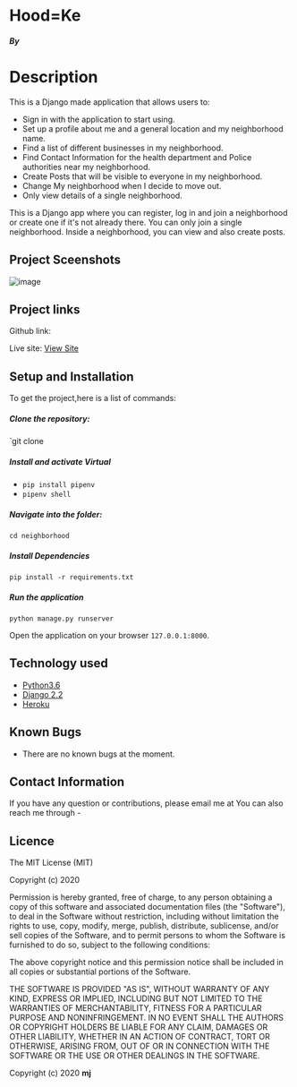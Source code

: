 # Hood=Ke

##### By 


# Description  
This is a Django made application that allows users to: 
* Sign in with the application to start using.
* Set up a profile about me and a general location and my neighborhood name.
* Find a list of different businesses in my neighborhood.
* Find Contact Information for the health department and Police authorities near my neighborhood.
* Create Posts that will be visible to everyone in my neighborhood.
* Change My neighborhood when I decide to move out.
* Only view details of a single neighborhood.  

This is a Django app where you can register, log in and join a neighborhood or create one if it's not already there. You can only join a single neighborhood. Inside a neighborhood, you can view and also create posts.
## Project Sceenshots
![image](static/images/Screenshot.png)

 
## Project links
Github link:  

Live site: [View Site]( https://hoodk.herokuapp.com/)

  
## Setup and Installation  
To get the project,here is a list of commands: 
  
##### Clone the repository:  
`git clone 

##### Install and activate Virtual  

- `pip install pipenv` 
- `pipenv shell`



##### Navigate into the folder:
 
`cd neighborhood`

##### Install Dependencies  
 
 `pip install -r requirements.txt`  

##### Run the application  
 
 `python manage.py runserver`

Open the application on your browser `127.0.0.1:8000`.  
 
 
 
## Technology used  
  
* [Python3.6](https://www.python.org/)  
* [Django 2.2](https://docs.djangoproject.com/en/1.1/)  
* [Heroku](https://heroku.com)  
  
  
## Known Bugs  
* There are no known bugs at the moment.
  
## Contact Information   
If you have any question or contributions, please email me at 
You can also reach me through - 

## Licence
The MIT License (MIT)

Copyright (c) 2020 

Permission is hereby granted, free of charge, to any person obtaining a copy of this software and associated documentation files (the "Software"), to deal in the Software without restriction, including without limitation the rights to use, copy, modify, merge, publish, distribute, sublicense, and/or sell copies of the Software, and to permit persons to whom the Software is furnished to do so, subject to the following conditions:

The above copyright notice and this permission notice shall be included in all copies or substantial portions of the Software.

THE SOFTWARE IS PROVIDED "AS IS", WITHOUT WARRANTY OF ANY KIND, EXPRESS OR IMPLIED, INCLUDING BUT NOT LIMITED TO THE WARRANTIES OF MERCHANTABILITY, FITNESS FOR A PARTICULAR PURPOSE AND NONINFRINGEMENT. IN NO EVENT SHALL THE AUTHORS OR COPYRIGHT HOLDERS BE LIABLE FOR ANY CLAIM, DAMAGES OR OTHER LIABILITY, WHETHER IN AN ACTION OF CONTRACT, TORT OR OTHERWISE, ARISING FROM, OUT OF OR IN CONNECTION WITH THE SOFTWARE OR THE USE OR OTHER DEALINGS IN THE SOFTWARE.
  


 Copyright (c) 2020 **mj** 
